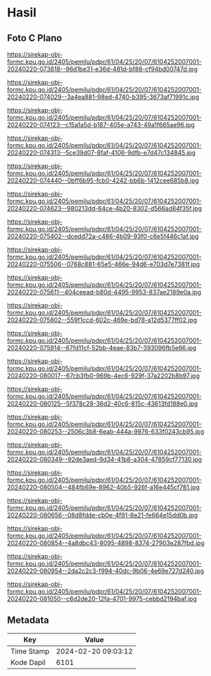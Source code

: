 # Hasil

## Foto C Plano

https://sirekap-obj-formc.kpu.go.id/2405/pemilu/pdpr/61/04/25/20/07/6104252007001-20240220-073818--96d1be31-e36d-481d-bf88-cf94bd00747d.jpg

https://sirekap-obj-formc.kpu.go.id/2405/pemilu/pdpr/61/04/25/20/07/6104252007001-20240220-074029--3a4ea881-98ed-4740-b395-3673af71991c.jpg

https://sirekap-obj-formc.kpu.go.id/2405/pemilu/pdpr/61/04/25/20/07/6104252007001-20240220-074123--c15a1a5d-b187-405e-a743-49a1f665ae96.jpg

https://sirekap-obj-formc.kpu.go.id/2405/pemilu/pdpr/61/04/25/20/07/6104252007001-20240220-074313--5ce39d07-8faf-4106-9dfb-e7d47c134845.jpg

https://sirekap-obj-formc.kpu.go.id/2405/pemilu/pdpr/61/04/25/20/07/6104252007001-20240220-074440--0bff6b95-fcb0-4242-bb6b-1412cee685b8.jpg

https://sirekap-obj-formc.kpu.go.id/2405/pemilu/pdpr/61/04/25/20/07/6104252007001-20240220-074623--980213dd-64ce-4b20-8302-d566ad84f35f.jpg

https://sirekap-obj-formc.kpu.go.id/2405/pemilu/pdpr/61/04/25/20/07/6104252007001-20240220-075402--dcedd72a-c486-4b09-93f0-c6e5f446c1af.jpg

https://sirekap-obj-formc.kpu.go.id/2405/pemilu/pdpr/61/04/25/20/07/6104252007001-20240220-075506--0768c881-65e5-466e-94d6-e703d7e7381f.jpg

https://sirekap-obj-formc.kpu.go.id/2405/pemilu/pdpr/61/04/25/20/07/6104252007001-20240220-075611--404ceead-b80d-4495-9953-837ae2189e0a.jpg

https://sirekap-obj-formc.kpu.go.id/2405/pemilu/pdpr/61/04/25/20/07/6104252007001-20240220-075802--559f1ccd-602c-469e-bd78-a12d5377ff02.jpg

https://sirekap-obj-formc.kpu.go.id/2405/pemilu/pdpr/61/04/25/20/07/6104252007001-20240220-075914--67fd11cf-52bb-4eae-83b7-393096fb5e66.jpg

https://sirekap-obj-formc.kpu.go.id/2405/pemilu/pdpr/61/04/25/20/07/6104252007001-20240220-080017--67cb3fb0-969b-4ec6-929f-37a2202b8b97.jpg

https://sirekap-obj-formc.kpu.go.id/2405/pemilu/pdpr/61/04/25/20/07/6104252007001-20240220-080125--5f378c28-36d2-40c6-815c-43613fd188e0.jpg

https://sirekap-obj-formc.kpu.go.id/2405/pemilu/pdpr/61/04/25/20/07/6104252007001-20240220-080253--2506c3b8-6eab-444a-9976-633f0243cb95.jpg

https://sirekap-obj-formc.kpu.go.id/2405/pemilu/pdpr/61/04/25/20/07/6104252007001-20240220-080349--92de3aed-9d34-41b8-a304-47859cf77130.jpg

https://sirekap-obj-formc.kpu.go.id/2405/pemilu/pdpr/61/04/25/20/07/6104252007001-20240220-080504--484fb69e-8962-40b5-926f-a16e445cf781.jpg

https://sirekap-obj-formc.kpu.go.id/2405/pemilu/pdpr/61/04/25/20/07/6104252007001-20240220-080656--08d8fdde-cb0e-4f91-8e21-fe664e15dd0b.jpg

https://sirekap-obj-formc.kpu.go.id/2405/pemilu/pdpr/61/04/25/20/07/6104252007001-20240220-080854--4a8dbc43-8095-4898-8374-27903e287fbd.jpg

https://sirekap-obj-formc.kpu.go.id/2405/pemilu/pdpr/61/04/25/20/07/6104252007001-20240220-080954--2da2c2c3-f994-40dc-9b06-4e69e727d240.jpg

https://sirekap-obj-formc.kpu.go.id/2405/pemilu/pdpr/61/04/25/20/07/6104252007001-20240220-081050--c6d2de20-12fa-4701-9975-cebbd2194baf.jpg


## Metadata

| Key        | Value               |
| ---------- | ------------------- |
| Time Stamp | 2024-02-20 09:03:12 |
| Kode Dapil | 6101                |



